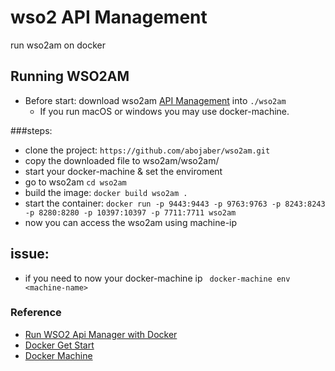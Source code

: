 # wso2 API Management
run wso2am on docker


## Running WSO2AM
- Before start: download wso2am [API Management](https://wso2.com/api-management/) into `./wso2am` 
	- If you run macOS or windows you may use docker-machine.

###steps:
- clone the project: `https://github.com/abojaber/wso2am.git`
- copy the downloaded file to wso2am/wso2am/
- start your docker-machine & set the enviroment 
- go to wso2am `cd wso2am` 
- build the image: `docker build wso2am . `
- start the container: `docker run -p 9443:9443 -p 9763:9763 -p 8243:8243 -p 8280:8280 -p 10397:10397 -p 7711:7711 wso2am `
- now you can access the wso2am using machine-ip

## issue:
- if you need to now your docker-machine ip ` docker-machine env <machine-name>`
### Reference
- [Run WSO2 Api Manager with Docker](https://malalanayake.wordpress.com/2018/01/11/run-wso2-api-manager-with-docker/)
- [Docker Get Start](https://docs.docker.com/get-started/)
- [Docker Machine](https://docs.docker.com/machine/)